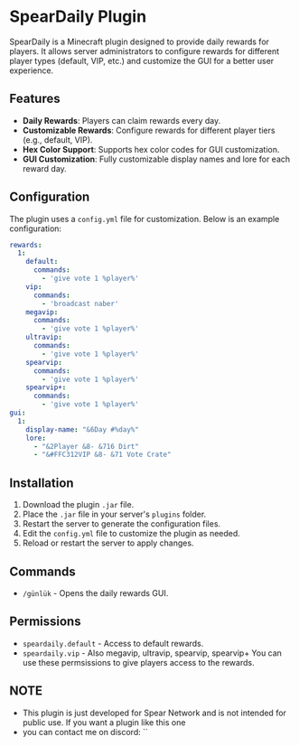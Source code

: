 # SpearDaily Plugin

SpearDaily is a Minecraft plugin designed to provide daily rewards for players. It allows server administrators to configure rewards for different player types (default, VIP, etc.) and customize the GUI for a better user experience.

## Features

- **Daily Rewards**: Players can claim rewards every day.
- **Customizable Rewards**: Configure rewards for different player tiers (e.g., default, VIP).
- **Hex Color Support**: Supports hex color codes for GUI customization.
- **GUI Customization**: Fully customizable display names and lore for each reward day.

## Configuration

The plugin uses a `config.yml` file for customization. Below is an example configuration:

```yaml
rewards:
  1:
    default:
      commands:
        - 'give vote 1 %player%'
    vip:
      commands:
        - 'broadcast naber'
    megavip:
      commands:
        - 'give vote 1 %player%'
    ultravip:
      commands:
        - 'give vote 1 %player%'
    spearvip:
      commands:
        - 'give vote 1 %player%'
    spearvip+:
      commands:
        - 'give vote 1 %player%'
gui:
  1:
    display-name: "&6Day #%day%"
    lore:
      - "&2Player &8- &716 Dirt"
      - "&#FFC312VIP &8- &71 Vote Crate"
```
## Installation

1. Download the plugin `.jar` file.
2. Place the `.jar` file in your server's `plugins` folder.
3. Restart the server to generate the configuration files.
4. Edit the `config.yml` file to customize the plugin as needed.
5. Reload or restart the server to apply changes.

## Commands

- `/günlük` - Opens the daily rewards GUI.

## Permissions

- `speardaily.default` - Access to default rewards.
- `speardaily.vip` - Also megavip, ultravip, spearvip, spearvip+ You can use these permsissions to give players access to the rewards.

## NOTE
- This plugin is just developed for Spear Network and is not intended for public use. If you want a plugin like this one
- you can contact me on discord: ``
